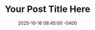 ---
title: "Your Post Title Here"
date: 2025-10-16 08:45:00 -0400
categories: 
    -blog 

tags:
    -jekyll
    -update
---